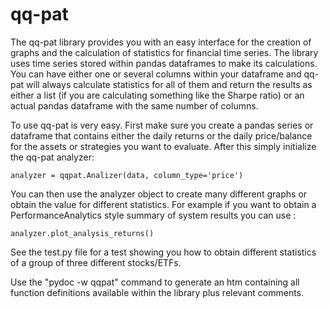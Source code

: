 # qq-pat

The qq-pat library provides you with an easy interface for the creation of graphs and the calculation of statistics for financial time series.
The library uses time series stored within pandas dataframes to make its calculations.
You can have either one or several columns within your dataframe and qq-pat will always calculate statistics for all of them and return the
    results as either a list (if you are calculating something like the Sharpe ratio) or an actual pandas dataframe with the same number of columns.

To use qq-pat is very easy. First make sure you create a pandas series or dataframe that contains either the daily returns or the daily price/balance
    for the assets or strategies you want to evaluate. After this simply initialize the qq-pat analyzer:

```
analyzer = qqpat.Analizer(data, column_type='price')
```

You can then use the analyzer object to create many different graphs or obtain the value for different statistics. For example if you want
    to obtain a PerformanceAnalytics style summary of system results you can use :

```
analyzer.plot_analysis_returns()
```

See the test.py file for a test showing you how to obtain different statistics of a group of three different stocks/ETFs. 

Use the "pydoc -w qqpat" command to generate an htm containing all function definitions available within the library plus relevant comments. 
